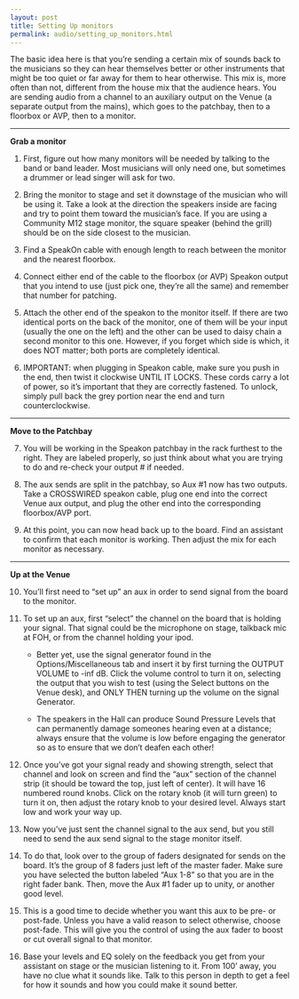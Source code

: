 ```yaml
---
layout: post
title: Setting Up monitors
permalink: audio/setting_up_monitors.html
---
```


The basic idea here is that you’re sending a certain mix of sounds back to the musicians so they can hear themselves better or other instruments that might be too quiet or far away for them to hear otherwise. This mix is, more often than not, different from the house mix that the audience hears. You are sending audio from a channel to an auxiliary output on the Venue (a separate output from the mains), which goes to the patchbay, then to a floorbox or AVP, then to a monitor.

---

**Grab a monitor**

1. First, figure out how many monitors will be needed by talking to the band or band leader.  Most musicians will only need one, but sometimes a drummer or lead singer will ask for two.

2. Bring the monitor to stage and set it downstage of the musician who will be using it. Take a look at the direction the speakers inside are facing and try to point them toward the musician’s face. If you are using a Community M12 stage monitor, the square speaker (behind the grill) should be on the side closest to the musician.

3. Find a SpeakOn cable with enough length to reach between the monitor and the nearest floorbox.

4. Connect either end of the cable to the floorbox (or AVP) Speakon output that you intend to use (just pick one, they’re all the same) and remember that number for patching.

5. Attach the other end of the speakon to the monitor itself. If there are two identical ports on the back of the monitor, one of them will be your input (usually the one on the left) and the other can be used to daisy chain a second monitor to this one.  However, if you forget which side is which, it does NOT matter; both ports are completely identical.

6. IMPORTANT: when plugging in Speakon cable, make sure you push in the end, then twist it clockwise UNTIL IT LOCKS. These cords carry a lot of power, so it’s important that they are correctly fastened. To unlock, simply pull back the grey portion near the end and turn counterclockwise.

---

**Move to the Patchbay**

7. You will be working in the Speakon patchbay in the rack furthest to the right. They are labeled properly, so just think about what you are trying to do and re-check your output # if needed.

8. The aux sends are split in the patchbay, so Aux #1 now has two outputs. Take a CROSSWIRED speakon cable, plug one end into the correct Venue aux output, and plug the other end into the corresponding floorbox/AVP port.

9. At this point, you can now head back up to the board.  Find an assistant to confirm that each monitor is working. Then adjust the mix for each monitor as necessary.

---

**Up at the Venue**

10. You’ll first need to “set up” an aux in order to send signal from the board to the monitor.

11. To set up an aux, first “select” the channel on the board that is holding your signal. That signal could be the microphone on stage, talkback mic at FOH, or from the channel holding your ipod.

    * Better yet, use the signal generator found in the Options/Miscellaneous tab and insert it by first turning the OUTPUT VOLUME to -inf dB. Click the volume control to turn it on, selecting the output that you wish to test (using the Select buttons on the Venue desk), and ONLY THEN turning up the volume on the signal Generator.

    * The speakers in the Hall can produce Sound Pressure Levels that can permanently damage someones hearing even at a distance; always ensure that the volume is low before engaging the generator so as to ensure that we don’t deafen each other!

12. Once you’ve got your signal ready and showing strength, select that channel and look on screen and find the “aux” section of the channel strip (it should be toward the top, just left of center). It will have 16 numbered round knobs. Click on the rotary knob (it will turn green) to turn it on, then adjust the rotary knob to your desired level.  Always start low and work your way up.

13. Now you’ve just sent the channel signal to the aux send, but you still need to send the aux send signal to the stage monitor itself.

14. To do that, look over to the group of faders designated for sends on the board. It’s the group of 8 faders just left of the master fader.  Make sure you have selected the button labeled “Aux 1-8” so that you are in the right fader bank. Then, move the Aux #1 fader up to unity, or another good level.

15. This is a good time to decide whether you want this aux to be pre- or post-fade.  Unless you have a valid reason to select otherwise, choose post-fade. This will give you the control of using the aux fader to boost or cut overall signal to that monitor.

16. Base your levels and EQ solely on the feedback you get from your assistant on stage or the musician listening to it. From 100’ away, you have no clue what it sounds like. Talk to this person in depth to get a feel for how it sounds and how you could make it sound better.
